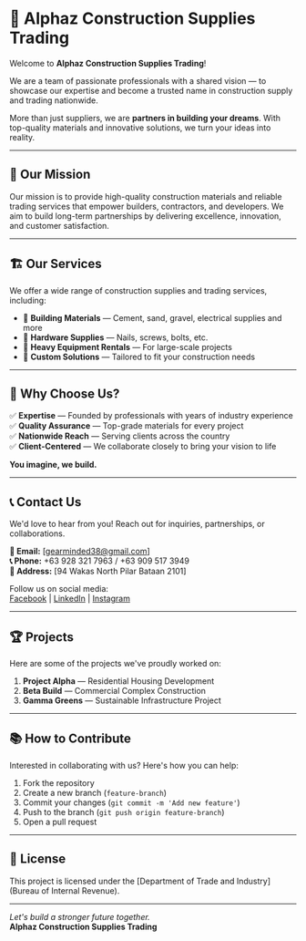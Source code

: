 # 🌟 Alphaz Construction Supplies Trading

Welcome to **Alphaz Construction Supplies Trading**!  

We are a team of passionate professionals with a shared vision — to showcase our expertise and become a trusted name in construction supply and trading nationwide.  

More than just suppliers, we are **partners in building your dreams**. With top-quality materials and innovative solutions, we turn your ideas into reality.  

---

## 🚀 Our Mission

Our mission is to provide high-quality construction materials and reliable trading services that empower builders, contractors, and developers. We aim to build long-term partnerships by delivering excellence, innovation, and customer satisfaction.

---

## 🏗️ Our Services

We offer a wide range of construction supplies and trading services, including:

- 🧱 **Building Materials** — Cement, sand, gravel, electrical supplies and more  
- 🔩 **Hardware Supplies** — Nails, screws, bolts, etc.  
- 🚜 **Heavy Equipment Rentals** — For large-scale projects  
- 📐 **Custom Solutions** — Tailored to fit your construction needs  

---

## 🌟 Why Choose Us?

✅ **Expertise** — Founded by professionals with years of industry experience  
✅ **Quality Assurance** — Top-grade materials for every project  
✅ **Nationwide Reach** — Serving clients across the country  
✅ **Client-Centered** — We collaborate closely to bring your vision to life  

**You imagine, we build.**  

---

## 📞 Contact Us

We'd love to hear from you! Reach out for inquiries, partnerships, or collaborations.

**📧 Email:** [gearminded38@gmail.com]  
**📞 Phone:** +63 928 321 7963 / +63 909 517 3949  
**📍 Address:** [94 Wakas North Pilar Bataan 2101]  

Follow us on social media:  
[Facebook](#) | [LinkedIn](#) | [Instagram](#)  

---

## 🏆 Projects

Here are some of the projects we've proudly worked on:

1. **Project Alpha** — Residential Housing Development  
2. **Beta Build** — Commercial Complex Construction  
3. **Gamma Greens** — Sustainable Infrastructure Project  

---

## 📚 How to Contribute

Interested in collaborating with us? Here's how you can help:

1. Fork the repository  
2. Create a new branch (`feature-branch`)  
3. Commit your changes (`git commit -m 'Add new feature'`)  
4. Push to the branch (`git push origin feature-branch`)  
5. Open a pull request  

---

## 📄 License

This project is licensed under the [Department of Trade and Industry](Bureau of Internal Revenue).

---

*Let's build a stronger future together.*  
**Alphaz Construction Supplies Trading**  
